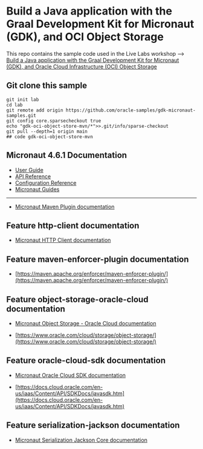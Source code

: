 # Build a Java application with the Graal Development Kit for Micronaut (GDK), and OCI Object Storage

This repo contains the sample code used in the Live Labs workshop --> [Build a Java application with the Graal Development Kit for Micronaut (GDK), and Oracle Cloud Infrastructure (OCI) Object Storage](https://livelabs.oracle.com/pls/apex/r/dbpm/livelabs/view-workshop?wid=3858)

## Git clone this sample

``` shell
git init lab
cd lab
git remote add origin https://github.com/oracle-samples/gdk-micronaut-samples.git
git config core.sparsecheckout true
echo "gdk-oci-object-store-mvn/*">>.git/info/sparse-checkout
git pull --depth=1 origin main
## code gdk-oci-object-store-mvn
```

## Micronaut 4.6.1 Documentation

- [User Guide](https://docs.micronaut.io/4.6.1/guide/)
- [API Reference](https://docs.micronaut.io/4.6.1/api/)
- [Configuration Reference](https://docs.micronaut.io/4.6.1/guide/configurationreference.html)
- [Micronaut Guides](https://guides.micronaut.io/)
---
- [Micronaut Maven Plugin documentation](https://micronaut-projects.github.io/micronaut-maven-plugin/latest/)
## Feature http-client documentation

- [Micronaut HTTP Client documentation](https://docs.micronaut.io/latest/guide/index.html#nettyHttpClient)


## Feature maven-enforcer-plugin documentation

- [https://maven.apache.org/enforcer/maven-enforcer-plugin/](https://maven.apache.org/enforcer/maven-enforcer-plugin/)


## Feature object-storage-oracle-cloud documentation

- [Micronaut Object Storage - Oracle Cloud documentation](https://micronaut-projects.github.io/micronaut-object-storage/latest/guide/)

- [https://www.oracle.com/cloud/storage/object-storage/](https://www.oracle.com/cloud/storage/object-storage/)


## Feature oracle-cloud-sdk documentation

- [Micronaut Oracle Cloud SDK documentation](https://micronaut-projects.github.io/micronaut-oracle-cloud/latest/guide/)

- [https://docs.cloud.oracle.com/en-us/iaas/Content/API/SDKDocs/javasdk.htm](https://docs.cloud.oracle.com/en-us/iaas/Content/API/SDKDocs/javasdk.htm)


## Feature serialization-jackson documentation

- [Micronaut Serialization Jackson Core documentation](https://micronaut-projects.github.io/micronaut-serialization/latest/guide/)


